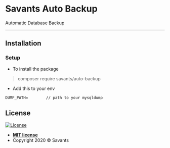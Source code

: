 # Savants Auto Backup

Automatic Database Backup 

---

## Installation

### Setup

- To install the package

> composer require savants/auto-backup

- Add this to your env

```env
DUMP_PATH=        // path to your mysqldump
```

## License

[![License](http://img.shields.io/:license-mit-blue.svg?style=flat-square)](http://badges.mit-license.org)

- **[MIT license](http://opensource.org/licenses/mit-license.php)**
- Copyright 2020 © Savants
